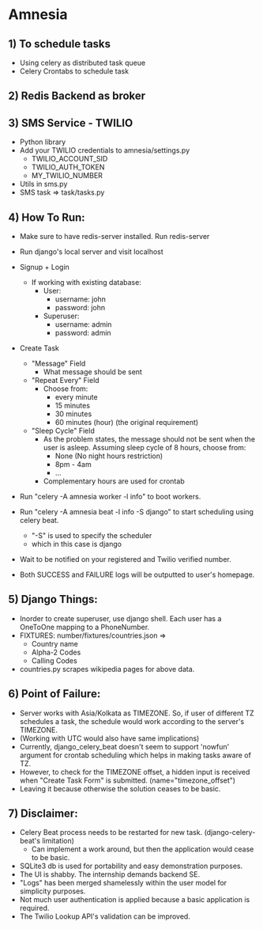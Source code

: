 # Amnesia

## 1) To schedule tasks
- Using celery as distributed task queue
- Celery Crontabs to schedule task

## 2) Redis Backend as broker

## 3) SMS Service - TWILIO
- Python library
- Add your TWILIO credentials to amnesia/settings.py
	- TWILIO_ACCOUNT_SID
	- TWILIO_AUTH_TOKEN
	- MY_TWILIO_NUMBER
- Utils in sms.py
- SMS task => task/tasks.py

## 4) How To Run:
- Make sure to have redis-server installed. Run redis-server
- Run django's local server and visit localhost
- Signup + Login
	- If working with existing database:
		- User:
			- username: john
			- password: john
		- Superuser:
			- username: admin
			- password: admin
- Create Task
	- "Message" Field
		- What message should be sent
	- "Repeat Every" Field
		- Choose from:
			- every minute
			- 15 minutes
			- 30 minutes
			- 60 minutes (hour) (the original requirement)
	- "Sleep Cycle" Field
		- As the problem states, the message should not be sent when the user is asleep. Assuming sleep cycle of 8 hours, choose from:
			- None (No night hours restriction)
			- 8pm - 4am
			- ...
		- Complementary hours are used for crontab

- Run "celery -A amnesia worker -l info" to boot workers.
- Run "celery -A amnesia beat -l info -S django" to start scheduling using celery beat.
	- "-S" is used to specify the scheduler
	- which in this case is django
- Wait to be notified on your registered and Twilio verified number.
- Both SUCCESS and FAILURE logs will be outputted to user's homepage.

## 5) Django Things:
- Inorder to create superuser, use django shell. Each user has a OneToOne mapping to a PhoneNumber.
- FIXTURES: number/fixtures/countries.json =>
	- Country name
	- Alpha-2 Codes
	- Calling Codes
- countries.py scrapes wikipedia pages for above data.

## 6) Point of Failure:
- Server works with Asia/Kolkata as TIMEZONE. So, if user of different TZ schedules a task, the schedule would work according to the server's TIMEZONE.
- (Working with UTC would also have same implications)
- Currently, django_celery_beat doesn't seem to support 'nowfun' argument for crontab scheduling which helps in making tasks aware of TZ.
- However, to check for the TIMEZONE offset, a hidden input is received when "Create Task Form" is submitted. (name="timezone_offset")
- Leaving it because otherwise the solution ceases to be basic.

## 7) Disclaimer:
- Celery Beat process needs to be restarted for new task. (django-celery-beat's limitation)
	- Can implement a work around, but then the application would cease to be basic.
- SQLite3 db is used for portability and easy demonstration purposes.
- The UI is shabby. The internship demands backend SE.
- "Logs" has been merged shamelessly within the user model for simplicity purposes.
- Not much user authentication is applied because a basic application is required.
- The Twilio Lookup API's validation can be improved.
